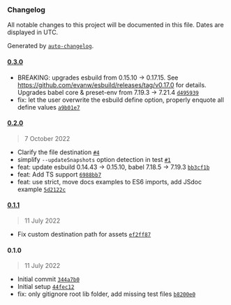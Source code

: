 ### Changelog

All notable changes to this project will be documented in this file. Dates are displayed in UTC.

Generated by [`auto-changelog`](https://github.com/CookPete/auto-changelog).

#### [0.3.0](https://github.com/metalsmith/js-bundle/compare/0.2.0...0.3.0)

- BREAKING: upgrades esbuild from 0.15.10 -&gt; 0.17.15. See https://github.com/evanw/esbuild/releases/tag/v0.17.0 for details. Upgrades babel core & preset-env from 7.19.3 -&gt; 7.21.4 [`d495939`](https://github.com/metalsmith/js-bundle/commit/d4959391d03ed496a072dcb59583a0a039396923)
- fix: let the user overwrite the esbuild define option, properly enquote all define values [`a9b01e7`](https://github.com/metalsmith/js-bundle/commit/a9b01e72937680fd5c4b897db048fc77ee80bda4)

#### [0.2.0](https://github.com/metalsmith/js-bundle/compare/0.1.1...0.2.0)

> 7 October 2022

- Clarify the file destination [`#4`](https://github.com/metalsmith/js-bundle/pull/4)
- simplify `--updateSnapshots` option detection in test [`#1`](https://github.com/metalsmith/js-bundle/pull/1)
- feat: update esbuild 0.14.43 -&gt; 0.15.10, babel 7.18.5 -&gt; 7.19.3 [`bb3cf1b`](https://github.com/metalsmith/js-bundle/commit/bb3cf1bf04d5f724bb4319f024695ecc560ef55c)
- feat: Add TS support [`6988bb7`](https://github.com/metalsmith/js-bundle/commit/6988bb7c660fce4f948e6120eadcab0f8a2144b9)
- feat: use strict, move docs examples to ES6 imports, add JSdoc example [`5d2122c`](https://github.com/metalsmith/js-bundle/commit/5d2122ca939a50b9a271a9786274d227d5f7d4b2)

#### [0.1.1](https://github.com/metalsmith/js-bundle/compare/0.1.0...0.1.1)

> 11 July 2022

- Fix custom destination path for assets [`ef2ff87`](https://github.com/metalsmith/js-bundle/commit/ef2ff8793bb9b00dea1410f237730bc5da3e3082)

#### 0.1.0

> 11 July 2022

- Initial commit [`344a7b0`](https://github.com/metalsmith/js-bundle/commit/344a7b04df1606513cd06c8dc21ef87dded025cf)
- Initial setup [`44fec12`](https://github.com/metalsmith/js-bundle/commit/44fec12e553a867fd9713190b9364893fdaaf906)
- fix: only gitignore root lib folder, add missing test files [`b8200e0`](https://github.com/metalsmith/js-bundle/commit/b8200e00470fbd69be6cc21becc2e603e59f8045)
